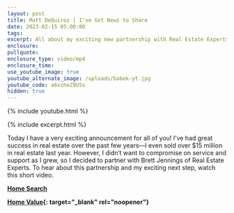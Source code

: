 ```yaml
---
layout: post
title: Matt DeQuiroz | I've Got News to Share
date: 2023-02-15 05:00:00
tags:
excerpt: All about my exciting new partnership with Real Estate Experts.
enclosure:
pullquote:
enclosure_type: video/mp4
enclosure_time:
use_youtube_image: true
youtube_alternate_image: /uploads/babek-yt.jpg
youtube_code: a6xsheZ9U5s
hidden: true
---
```

{% include youtube.html %}

{% include excerpt.html %}

Today I have a very exciting announcement for all of you! I’ve had great success in real estate over the past few years—I even sold over $15 million in real estate last year. However, I didn’t want to compromise on service and support as I grew, so I decided to partner with Brett Jennings of Real Estate Experts. To hear about this partnership and my exciting next step, watch this short video.

[**Home Search**](https://bayareahomesearch.com/)

**[Home Value](https://bayareahomesearch.com/home-valuation/){: target="_blank" rel="noopener"}**<br>​​